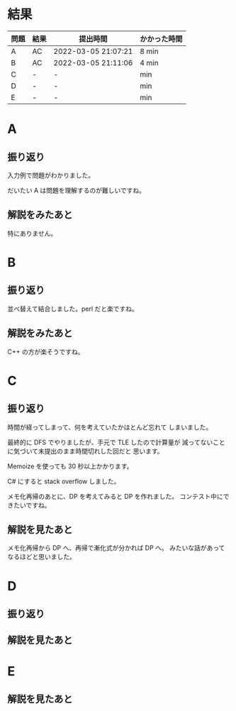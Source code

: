 # 結果

| 問題 | 結果 | 提出時間            | かかった時間 |
|------|------|---------------------|--------------|
| A    | AC   | 2022-03-05 21:07:21 | 8 min        |
| B    | AC   | 2022-03-05 21:11:06 | 4 min        |
| C    | -    | -                   |     min      |
| D    | -    | -                   |     min      |
| E    | -    | -                   |     min      |

# A

## 振り返り

入力例で問題がわかりました。

だいたい A は問題を理解するのが難しいですね。

## 解説をみたあと

特にありません。

# B

## 振り返り

並べ替えて結合しました。perl だと楽ですね。

## 解説をみたあと

C++ の方が楽そうですね。

# C

## 振り返り

時間が経ってしまって、何を考えていたかほとんど忘れて
しまいました。

最終的に DFS でやりましたが、手元で TLE したので計算量が
減ってないことに気づいて未提出のまま時間切れした回だと
思います。

Memoize を使っても 30 秒以上かかります。

C# にすると stack overflow しました。

メモ化再帰のあとに、DP を考えてみると DP を作れました。
コンテスト中にできたいですね。

## 解説を見たあと

メモ化再帰から DP へ、再帰で漸化式が分かれば DP へ。
みたいな話があってなるほどと思いました。

# D

## 振り返り

## 解説を見たあと

# E

## 解説を見たあと
